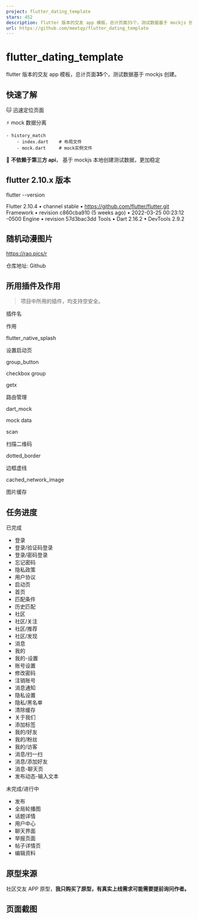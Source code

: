 ```yaml
---
project: flutter_dating_template
stars: 452
description: flutter 版本的交友 app 模板，总计页面35个，测试数据基于 mockjs 创建（A dating app template for The Flutter version, with a total of 35 pages, was created based on MockJS.）
url: https://github.com/meetqy/flutter_dating_template
---
```


flutter\_dating\_template
=========================

flutter 版本的交友 app 模板，总计页面**35**个，测试数据基于 mockjs 创建。

快速了解
----

🐱 迅速定位页面

⚡ mock 数据分离

```
- history_match
    - index.dart    # 布局文件
    - mock.dart     # mock实例文件
```

🌊 **不依赖于第三方 api**， 基于 mockjs 本地创建测试数据，更加稳定

flutter 2.10.x 版本
-----------------

flutter --version

Flutter 2.10.4 • channel stable • https://github.com/flutter/flutter.git
Framework • revision c860cba910 (5 weeks ago) • 2022-03-25 00:23:12 -0500
Engine • revision 57d3bac3dd
Tools • Dart 2.16.2 • DevTools 2.9.2

随机动漫图片
------

https://rao.pics/r

仓库地址: Github

所用插件及作用
-------

> 项目中所用的插件，均支持空安全。

插件名

作用

flutter\_native\_splash

设置启动页

group\_button

checkbox group

getx

路由管理

dart\_mock

mock data

scan

扫描二维码

dotted\_border

边框虚线

cached\_network\_image

图片缓存

任务进度
----

已完成

-   登录
-   登录/验证码登录
-   登录/密码登录
-   忘记密码
-   隐私政策
-   用户协议
-   启动页
-   首页
-   匹配条件
-   历史匹配
-   社区
-   社区/关注
-   社区/推荐
-   社区/发现
-   消息
-   我的
-   我的-设置
-   账号设置
-   修改密码
-   注销账号
-   消息通知
-   隐私设置
-   隐私/黑名单
-   清除缓存
-   关于我们
-   添加标签
-   我的/好友
-   我的/粉丝
-   我的/访客
-   消息/扫一扫
-   消息/添加好友
-   消息-聊天页
-   发布动态-输入文本

未完成/进行中

-   发布
-   全局轮播图
-   话题详情
-   用户中心
-   聊天界面
-   举报页面
-   帖子详情页
-   编辑资料

原型来源
----

社区交友 APP 原型，**我只购买了原型，有真实上线需求可能需要提前询问作者。**

页面截图
----
